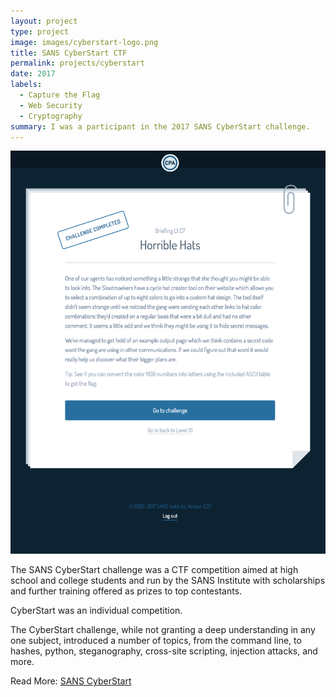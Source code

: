 ```yaml
---
layout: project
type: project
image: images/cyberstart-logo.png
title: SANS CyberStart CTF
permalink: projects/cyberstart
date: 2017
labels:
  - Capture the Flag
  - Web Security
  - Cryptography
summary: I was a participant in the 2017 SANS CyberStart challenge.
---
```


<img class="ui medium left floated image" src="../images/briefing.png">

The SANS CyberStart challenge was a CTF competition aimed at high school and college students and run by the SANS Institute with scholarships and further training offered as prizes to top contestants.

CyberStart was an individual competition.

The CyberStart challenge, while not granting a deep understanding in any one subject, introduced a number of topics, from the command line, to hashes, python, steganography, cross-site scripting, injection attacks, and more.

Read More: <a href="https://www.sans.org/CyberStartUS"><i class="large Id Card icon"></i>SANS CyberStart</a>
